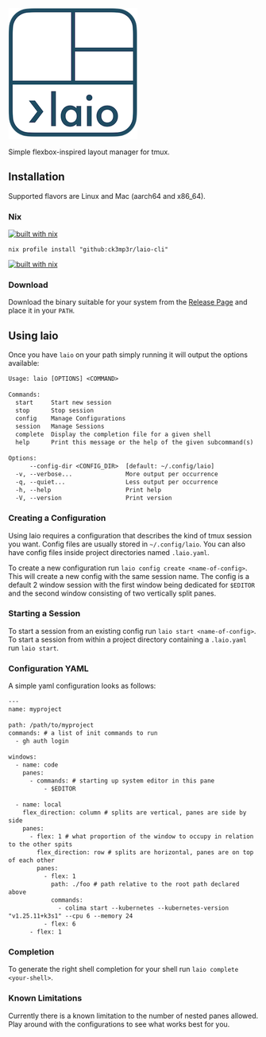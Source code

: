 [![laio cli](media/laio.png)](https://laio.sh)

Simple flexbox-inspired layout manager for tmux.

## Installation

Supported flavors are Linux and Mac (aarch64 and x86_64).

### Nix

[![built with nix](https://builtwithnix.org/badge.svg)](https://builtwithnix.org)
```
nix profile install "github:ck3mp3r/laio-cli"
```
[![built with nix](https://builtwithnix.org/badge.svg)](https://builtwithnix.org)

### Download

Download the binary suitable for your system from the [Release Page](https://github.com/ck3mp3r/laio-cli/releases)
and place it in your `PATH`.

## Using laio

Once you have `laio` on your path simply running it will output the options available:
```
Usage: laio [OPTIONS] <COMMAND>

Commands:
  start     Start new session
  stop      Stop session
  config    Manage Configurations
  session   Manage Sessions
  complete  Display the completion file for a given shell
  help      Print this message or the help of the given subcommand(s)

Options:
      --config-dir <CONFIG_DIR>  [default: ~/.config/laio]
  -v, --verbose...               More output per occurrence
  -q, --quiet...                 Less output per occurrence
  -h, --help                     Print help
  -V, --version                  Print version

```

### Creating a Configuration

Using laio requires a configuration that describes the kind of tmux session you want. Config files are usually stored in `~/.config/laio`.
You can also have config files inside project directories named `.laio.yaml`.

To create a new configuration run ```laio config create <name-of-config>```. This will create a new config with the same session name.
The config is a default 2 window session with the first window being dedicated for `$EDITOR` and the second window consisting of two vertically split panes.

### Starting a Session

To start a session from an existing config run ```laio start <name-of-config>```.
To start a session from within a project directory containing a `.laio.yaml` run ```laio start```.

### Configuration YAML

A simple yaml configuration looks as follows:
```
---
name: myproject

path: /path/to/myproject
commands: # a list of init commands to run
  - gh auth login

windows:
  - name: code
    panes:
      - commands: # starting up system editor in this pane
          - $EDITOR

  - name: local
    flex_direction: column # splits are vertical, panes are side by side
    panes:
      - flex: 1 # what proportion of the window to occupy in relation to the other spits
        flex_direction: row # splits are horizontal, panes are on top of each other
        panes:
          - flex: 1
            path: ./foo # path relative to the root path declared above
            commands:
              - colima start --kubernetes --kubernetes-version "v1.25.11+k3s1" --cpu 6 --memory 24
          - flex: 6
      - flex: 1
```

### Completion

To generate the right shell completion for your shell run `laio complete <your-shell>`.

### Known Limitations

Currently there is a known limitation to the number of nested panes allowed. 
Play around with the configurations to see what works best for you.
